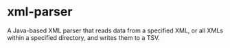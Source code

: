 # xml-parser
A Java-based XML parser that reads data from a specified XML, or all XMLs within a specified directory, and writes them to a TSV.
